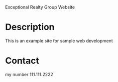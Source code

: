 Exceptional Realty Group Website

# Description

This is an example site for sample web development 

# Contact

my number 111.111.2222  